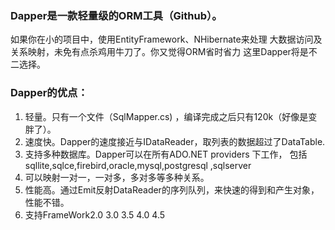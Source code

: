 ### Dapper是一款轻量级的ORM工具（Github）。
如果你在小的项目中，使用EntityFramework、NHibernate来处理
大数据访问及关系映射，未免有点杀鸡用牛刀了。你又觉得ORM省时省力
这里Dapper将是不二选择。
### Dapper的优点：
1. 轻量。只有一个文件（SqlMapper.cs) ，编译完成之后只有120k（好像是变胖了）。
2. 速度快。Dapper的速度接近与IDataReader，取列表的数据超过了DataTable.
3. 支持多种数据库。Dapper可以在所有ADO.NET providers 下工作，
 包括sqllite,sqlce,firebird,oracle,mysql,postgresql ,sqlserver
4. 可以映射一对一，一对多，多对多等多种关系。
5. 性能高。通过Emit反射DataReader的序列队列，来快速的得到和产生对象，
性能不错。
6. 支持FrameWork2.0 3.0 3.5 4.0 4.5
  
  